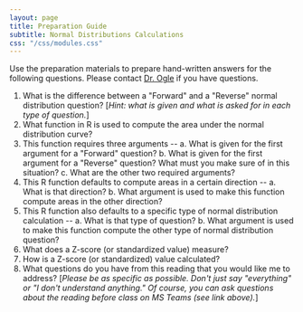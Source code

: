 ```yaml
---
layout: page
title: Preparation Guide
subtitle: Normal Distributions Calculations
css: "/css/modules.css"
---
```


<div class="alert alert-warning">
Use the preparation materials to prepare hand-written answers for the following questions. Please contact <a href="https://teams.microsoft.com/l/channel/19%3ad26a8cc37740458aaf93fe10815c9eb1%40thread.tacv2/Questions%2520-%2520Preparation%2520Guide?groupId=1c605bf3-86b9-4b57-8b0c-1753c67bf54a&tenantId=b70d8bab-80b6-4766-b5da-fcfdabdf71c7" target="_blank">Dr. Ogle</a> if you have questions.
</div>

1. What is the difference between a "Forward" and a "Reverse" normal distribution question? [*Hint: what is given and what is asked for in each type of question.*]
1. What function in R is used to compute the area under the normal distribution curve?
1. This function requires three arguments -- a. What is given for the first argument for a "Forward" question? b. What is given for the first argument for a "Reverse" question? What must you make sure of in this situation? c. What are the other two required arguments?
1. This R function defaults to compute areas in a certain direction -- a. What is that direction? b. What argument is used to make this function compute areas in the other direction?
1. This R function also defaults to a specific type of normal distribution calculation -- a. What is that type of question? b. What argument is used to make this function compute the other type of normal distribution question?
1. What does a Z-score (or standardized value) measure?
1. How is a Z-score (or standardized) value calculated?
1. What questions do you have from this reading that you would like me to address? [*Please be as specific as possible. Don't just say "everything" or "I don't understand anything." Of course, you can ask questions about the reading before class on MS Teams (see link above).*]
